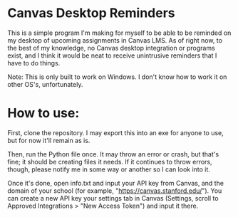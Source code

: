 # Canvas Desktop Reminders
 This is a simple program I'm making for myself to be able to be reminded on my desktop of upcoming assignments in Canvas LMS. As of right now, to the best of my knowledge,
 no Canvas desktop integration or programs exist, and I think it would be neat to receive unintrusive reminders that I have to do things.

 Note: This is only built to work on Windows. I don't know how to work it on other OS's, unfortunately.

 # How to use:
 First, clone the repository. I may export this into an exe for anyone to use, but for now it'll remain as is.

 Then, run the Python file once. It may throw an error or crash, but that's fine; it should be creating files it needs. If it continues to throw errors, though, please notify me in some way or another so I can look into it.

 Once it's done, open info.txt and input your API key from Canvas, and the domain of your school (for example, "https://canvas.stanford.edu/"). You can create a new API key your settings tab in Canvas (Settings, scroll to Approved Integrations > "New Access Token") and input it there.
